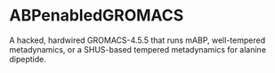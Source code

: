 # ABPenabledGROMACS
A hacked, hardwired GROMACS-4.5.5 that runs mABP, well-tempered metadynamics, or a SHUS-based tempered metadynamics for alanine dipeptide. 
